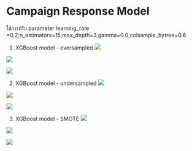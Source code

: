 # Campaign Response Model 
ใช้การปรับ parameter
learning_rate =0.2,n_estimators=15,max_depth=3,gamma=0.0,colsample_bytree=0.6

1. XGBoost model - oversampled
![](https://github.com/chetninphat/BADS7105-CRM-Analytics-and-Intelligence/blob/main/Homework%2008/XGBoost%20model%20-%20oversampled1.png)

![](https://github.com/chetninphat/BADS7105-CRM-Analytics-and-Intelligence/blob/main/Homework%2008/XGBoost%20model%20-%20oversampled2.png)

![](https://github.com/chetninphat/BADS7105-CRM-Analytics-and-Intelligence/blob/main/Homework%2008/XGBoost%20model%20-%20oversampled3.png)

2. XGBoost model - undersampled
![](https://github.com/chetninphat/BADS7105-CRM-Analytics-and-Intelligence/blob/main/Homework%2008/XGBoost%20model%20-%20undersampled1.png)

![](https://github.com/chetninphat/BADS7105-CRM-Analytics-and-Intelligence/blob/main/Homework%2008/XGBoost%20model%20-%20undersampled2.png)

![](https://github.com/chetninphat/BADS7105-CRM-Analytics-and-Intelligence/blob/main/Homework%2008/XGBoost%20model%20-%20undersampled3.png)

3. XGBoost model - SMOTE
![](https://github.com/chetninphat/BADS7105-CRM-Analytics-and-Intelligence/blob/main/Homework%2008/XGBoost%20model%20-%20SMOTE1.png)

![](https://github.com/chetninphat/BADS7105-CRM-Analytics-and-Intelligence/blob/main/Homework%2008/XGBoost%20model%20-%20SMOTE2.png)

![](https://github.com/chetninphat/BADS7105-CRM-Analytics-and-Intelligence/blob/main/Homework%2008/XGBoost%20model%20-%20SMOTE3.png)
